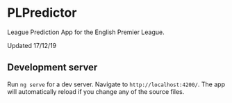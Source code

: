 # PLPredictor

League Prediction App for the English Premier League.

Updated 17/12/19

## Development server

Run `ng serve` for a dev server. Navigate to `http://localhost:4200/`. The app will automatically reload if you change any of the source files.

